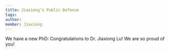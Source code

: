 ```yaml
---
title: Jiaxiong’s Public Defense
tags:
author: 
member: Jiaxiong
---
```


We have a new PhD: Congratulations to Dr. Jiaxiong Lu! We are so proud of you!
